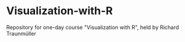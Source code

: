 # Visualization-with-R
Repository for one-day course "Visualization with R", held by Richard Traunmüller
